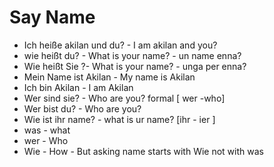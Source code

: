 # Say Name
* Ich heiße akilan und du? - I am akilan and you?
* wie heißt du? - What is your name? - un name enna?
* Wie heißt Sie ?- What is your name? - unga per enna? 
* Mein Name ist Akilan - My name is Akilan
* Ich bin Akilan - I am Akilan
* Wer sind sie? - Who are you? formal [ wer -who]
* Wer bist du? - Who are you?
* Wie ist ihr name? - what is ur name? [ihr - ier ]
* was - what
* wer - Who
* Wie - How - But asking name starts with Wie not with was